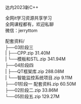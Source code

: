 达内2023新C++

全网it学习资源共享学习<br>全网课程都有，欢迎私聊<br>微信：jerryttom<br>

配套资料/<br> ├──03阶段三<br> | ├──CPP.zip 31.40M<br> | └──模板和STL.zip 341.94M<br> ├──04阶段四<br> | ├──QT框架库.zip 288.08M<br> | └──智能监控系统项目.zip 9.11M<br> ├──01阶段一 配套资料.zip 60.50M<br> ├──02阶段二.zip 33.86M<br> └──05阶段五.zip 129.27M